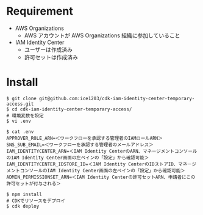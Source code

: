 # Requirement

-   AWS Organizations
    -   AWS アカウントが AWS Organizations 組織に参加していること
-   IAM Identity Center
    -   ユーザーは作成済み
    -   許可セットは作成済み

# Install

```
$ git clone git@github.com:ice1203/cdk-iam-identity-center-temporary-access.git
$ cd cdk-iam-identity-center-temporary-access/
# 環境変数を設定
$ vi .env

$ cat .env
APPROVER_ROLE_ARN=＜ワークフローを承認する管理者のIAMロールARN＞
SNS_SUB_EMAIL=＜ワークフローを承認する管理者のメールアドレス＞
IAM_IDENTITYCENTER_ARN=＜IAM Identity CenterのARN、マネージメントコンソールのIAM Identity Center画面の左ペインの「設定」から確認可能＞
IAM_IDENTITYCENTER_IDSTORE_ID=＜IAM Identity CenterのIDストアID、マネージメントコンソールのIAM Identity Center画面の左ペインの「設定」から確認可能＞
ADMIN_PERMISSIONSET_ARN=＜IAM Identity Centerの許可セットARN、申請者にこの許可セットが付与される＞

$ npm install
# CDKでリソースをデプロイ
$ cdk deploy
```

